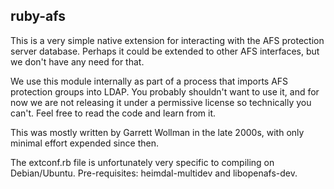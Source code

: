 ruby-afs
--------

This is a very simple native extension for interacting with the
AFS protection server database. Perhaps it could be extended to
other AFS interfaces, but we don't have any need for that.

We use this module internally as part of a process that imports
AFS protection groups into LDAP. You probably shouldn't want to
use it, and for now we are not releasing it under a permissive
license so technically you can't. Feel free to read the code and
learn from it.

This was mostly written by Garrett Wollman in the late 2000s, with
only minimal effort expended since then.

The extconf.rb file is unfortunately very specific to compiling on
Debian/Ubuntu. Pre-requisites: heimdal-multidev and libopenafs-dev.
